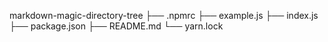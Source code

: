 markdown-magic-directory-tree
├── .npmrc
├── example.js
├── index.js
├── package.json
├── README.md
└── yarn.lock

